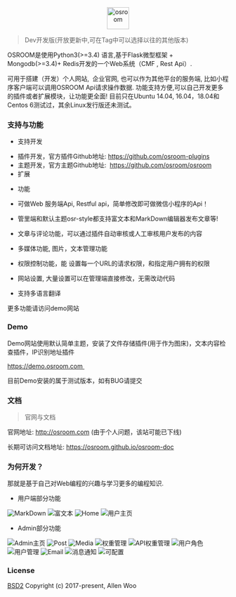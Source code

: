 
<div align=center><img width="auto" height="50" src="https://raw.githubusercontent.com/osroom/osroom/dev/apps/static/sys_imgs/osroom-logo.png" alt="osroom"/></div>

> Dev开发版(开放更新中,可在Tag中可以选择以往的其他版本)

OSROOM是使用Python3(>=3.4) 语言,基于Flask微型框架 + Mongodb(>=3.4)+ Redis开发的一个Web系统（CMF , Rest Api）.

可用于搭建（开发）个人网站,  企业官网, 也可以作为其他平台的服务端, 比如小程序客户端可以调用OSROOM Api请求操作数据.
功能支持方便,可以自己开发更多的插件或者扩展模块，让功能更全面!
目前只在Ubuntu 14.04, 16.04，18.04和Centos 6测试过，其余Linux发行版还未测试。

### 支持与功能

* 支持开发

- 插件开发，官方插件Github地址: https://github.com/osroom-plugins
- 主题开发，官方主题Github地址:  https://github.com/osroom​​​​​​​/osroom
- 扩展 

* 功能

- 可做Web 服务端Api, Restful api，简单修改即可做微信小程序的Api！

- 管里端和默认主题osr-style都支持富文本和MarkDown编辑器发布文章等!

- 文章与评论功能，可以通过插件自动审核或人工审核用户发布的内容

- 多媒体功能, 图片，文本管理功能

- 权限控制功能，能 设置每一个URL的请求权限，和指定用户拥有的权限

- 网站设置, 大量设置可以在管理端直接修改，无需改动代码

- 支持多语言翻译

更多功能请访问demo网站



### Demo

Demo网站使用默认简单主题，安装了文件存储插件(用于作为图床)，文本内容检查插件，IP识别地址插件

https://demo.osroom.com 

目前Demo安装的属于测试版本，如有BUG请提交

### 文档

> 官网与文档

官网地址: http://osroom.com (由于个人问题，该站可能已下线)

长期可访问文档地址: https://osroom.github.io/osroom-doc


### 为何开发？

那就是基于自己对Web编程的兴趣与学习更多的编程知识.

* 用户端部分功能

![MarkDown](http://osshare.oss-cn-shenzhen.aliyuncs.com/Introduction/markdown.png)
![富文本](http://osshare.oss-cn-shenzhen.aliyuncs.com/Introduction/richtext.png)
![Home](http://osshare.oss-cn-shenzhen.aliyuncs.com/Introduction/home.png)
![用户主页](http://osshare.oss-cn-shenzhen.aliyuncs.com/Introduction/user-home.png)

* Admin部分功能

![Admin主页](http://osshare.oss-cn-shenzhen.aliyuncs.com/Introduction/admin.png)
![Post](http://osshare.oss-cn-shenzhen.aliyuncs.com/Introduction/post.png)
![Media](http://osshare.oss-cn-shenzhen.aliyuncs.com/Introduction/media.png)
![权重管理](http://osshare.oss-cn-shenzhen.aliyuncs.com/Introduction/per1.png)
![API权重管理](http://osshare.oss-cn-shenzhen.aliyuncs.com/Introduction/api-per.png)
![用户角色](http://osshare.oss-cn-shenzhen.aliyuncs.com/Introduction/role.png)
![用户管理](http://osshare.oss-cn-shenzhen.aliyuncs.com/Introduction/userm.png)
![Email](http://osshare.oss-cn-shenzhen.aliyuncs.com/Introduction/emailm.png)
![消息通知](http://osshare.oss-cn-shenzhen.aliyuncs.com/Introduction/send_msg.png)
![可配置](http://osshare.oss-cn-shenzhen.aliyuncs.com/Introduction/config.png)


### License
[BSD2](http://opensource.org/licenses/BSD-2-Clause)
Copyright (c) 2017-present, Allen Woo
